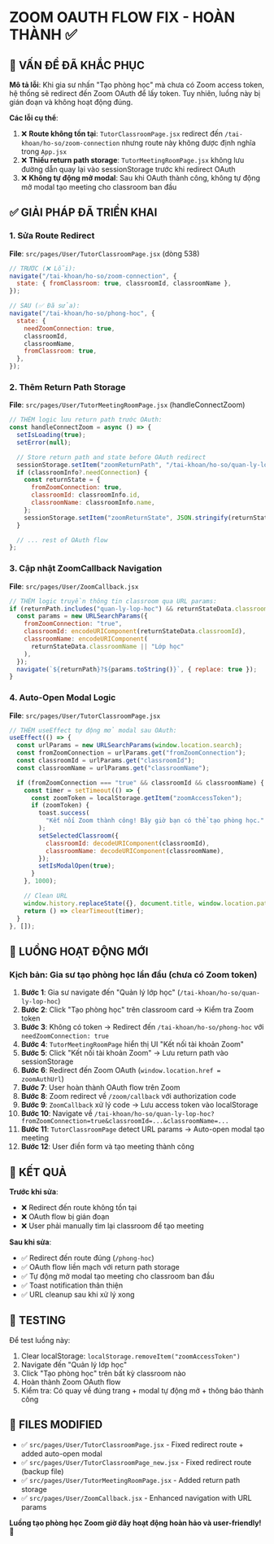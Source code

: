 # ZOOM OAUTH FLOW FIX - HOÀN THÀNH ✅

## 🚨 VẤN ĐỀ ĐÃ KHẮC PHỤC

**Mô tả lỗi**: Khi gia sư nhấn "Tạo phòng học" mà chưa có Zoom access token, hệ thống sẽ redirect đến Zoom OAuth để lấy token. Tuy nhiên, luồng này bị gián đoạn và không hoạt động đúng.

**Các lỗi cụ thể**:

1. ❌ **Route không tồn tại**: `TutorClassroomPage.jsx` redirect đến `/tai-khoan/ho-so/zoom-connection` nhưng route này không được định nghĩa trong `App.jsx`
2. ❌ **Thiếu return path storage**: `TutorMeetingRoomPage.jsx` không lưu đường dẫn quay lại vào sessionStorage trước khi redirect OAuth
3. ❌ **Không tự động mở modal**: Sau khi OAuth thành công, không tự động mở modal tạo meeting cho classroom ban đầu

## ✅ GIẢI PHÁP ĐÃ TRIỂN KHAI

### 1. **Sửa Route Redirect**

**File**: `src/pages/User/TutorClassroomPage.jsx` (dòng 538)

```jsx
// TRƯỚC (❌ Lỗi):
navigate("/tai-khoan/ho-so/zoom-connection", {
  state: { fromClassroom: true, classroomId, classroomName },
});

// SAU (✅ Đã sửa):
navigate("/tai-khoan/ho-so/phong-hoc", {
  state: {
    needZoomConnection: true,
    classroomId,
    classroomName,
    fromClassroom: true,
  },
});
```

### 2. **Thêm Return Path Storage**

**File**: `src/pages/User/TutorMeetingRoomPage.jsx` (handleConnectZoom)

```jsx
// THÊM logic lưu return path trước OAuth:
const handleConnectZoom = async () => {
  setIsLoading(true);
  setError(null);

  // Store return path and state before OAuth redirect
  sessionStorage.setItem("zoomReturnPath", "/tai-khoan/ho-so/quan-ly-lop-hoc");
  if (classroomInfo?.needConnection) {
    const returnState = {
      fromZoomConnection: true,
      classroomId: classroomInfo.id,
      classroomName: classroomInfo.name,
    };
    sessionStorage.setItem("zoomReturnState", JSON.stringify(returnState));
  }

  // ... rest of OAuth flow
};
```

### 3. **Cập nhật ZoomCallback Navigation**

**File**: `src/pages/User/ZoomCallback.jsx`

```jsx
// THÊM logic truyền thông tin classroom qua URL params:
if (returnPath.includes("quan-ly-lop-hoc") && returnStateData.classroomId) {
  const params = new URLSearchParams({
    fromZoomConnection: "true",
    classroomId: encodeURIComponent(returnStateData.classroomId),
    classroomName: encodeURIComponent(
      returnStateData.classroomName || "Lớp học"
    ),
  });
  navigate(`${returnPath}?${params.toString()}`, { replace: true });
}
```

### 4. **Auto-Open Modal Logic**

**File**: `src/pages/User/TutorClassroomPage.jsx`

```jsx
// THÊM useEffect tự động mở modal sau OAuth:
useEffect(() => {
  const urlParams = new URLSearchParams(window.location.search);
  const fromZoomConnection = urlParams.get("fromZoomConnection");
  const classroomId = urlParams.get("classroomId");
  const classroomName = urlParams.get("classroomName");

  if (fromZoomConnection === "true" && classroomId && classroomName) {
    const timer = setTimeout(() => {
      const zoomToken = localStorage.getItem("zoomAccessToken");
      if (zoomToken) {
        toast.success(
          "Kết nối Zoom thành công! Bây giờ bạn có thể tạo phòng học."
        );
        setSelectedClassroom({
          classroomId: decodeURIComponent(classroomId),
          classroomName: decodeURIComponent(classroomName),
        });
        setIsModalOpen(true);
      }
    }, 1000);

    // Clean URL
    window.history.replaceState({}, document.title, window.location.pathname);
    return () => clearTimeout(timer);
  }
}, []);
```

## 🔄 LUỒNG HOẠT ĐỘNG MỚI

### **Kịch bản: Gia sư tạo phòng học lần đầu (chưa có Zoom token)**

1. **Bước 1**: Gia sư navigate đến "Quản lý lớp học" (`/tai-khoan/ho-so/quan-ly-lop-hoc`)
2. **Bước 2**: Click "Tạo phòng học" trên classroom card → Kiểm tra Zoom token
3. **Bước 3**: Không có token → Redirect đến `/tai-khoan/ho-so/phong-hoc` với `needZoomConnection: true`
4. **Bước 4**: `TutorMeetingRoomPage` hiển thị UI "Kết nối tài khoản Zoom"
5. **Bước 5**: Click "Kết nối tài khoản Zoom" → Lưu return path vào sessionStorage
6. **Bước 6**: Redirect đến Zoom OAuth (`window.location.href = zoomAuthUrl`)
7. **Bước 7**: User hoàn thành OAuth flow trên Zoom
8. **Bước 8**: Zoom redirect về `/zoom/callback` với authorization code
9. **Bước 9**: `ZoomCallback` xử lý code → Lưu access token vào localStorage
10. **Bước 10**: Navigate về `/tai-khoan/ho-so/quan-ly-lop-hoc?fromZoomConnection=true&classroomId=...&classroomName=...`
11. **Bước 11**: `TutorClassroomPage` detect URL params → Auto-open modal tạo meeting
12. **Bước 12**: User điền form và tạo meeting thành công

## 🎯 KẾT QUẢ

**Trước khi sửa**:

- ❌ Redirect đến route không tồn tại
- ❌ OAuth flow bị gián đoạn
- ❌ User phải manually tìm lại classroom để tạo meeting

**Sau khi sửa**:

- ✅ Redirect đến route đúng (`/phong-hoc`)
- ✅ OAuth flow liền mạch với return path storage
- ✅ Tự động mở modal tạo meeting cho classroom ban đầu
- ✅ Toast notification thân thiện
- ✅ URL cleanup sau khi xử lý xong

## 🧪 TESTING

Để test luồng này:

1. Clear localStorage: `localStorage.removeItem("zoomAccessToken")`
2. Navigate đến "Quản lý lớp học"
3. Click "Tạo phòng học" trên bất kỳ classroom nào
4. Hoàn thành Zoom OAuth flow
5. Kiểm tra: Có quay về đúng trang + modal tự động mở + thông báo thành công

## 📁 FILES MODIFIED

- ✅ `src/pages/User/TutorClassroomPage.jsx` - Fixed redirect route + added auto-open modal
- ✅ `src/pages/User/TutorClassroomPage_new.jsx` - Fixed redirect route (backup file)
- ✅ `src/pages/User/TutorMeetingRoomPage.jsx` - Added return path storage
- ✅ `src/pages/User/ZoomCallback.jsx` - Enhanced navigation with URL params

**Luồng tạo phòng học Zoom giờ đây hoạt động hoàn hảo và user-friendly! 🚀**
